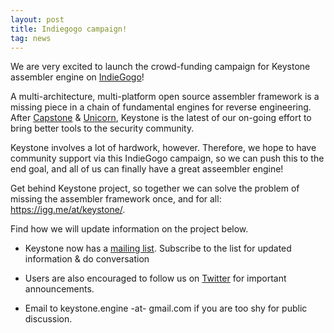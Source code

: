 ```yaml
---
layout: post
title: Indiegogo campaign!
tag: news
---
```


We are very excited to launch the crowd-funding campaign for Keystone assembler engine on [IndieGogo](https://igg.me/at/keystone/)!

A multi-architecture, multi-platform open source assembler framework is a missing piece in a chain of fundamental engines for reverse engineering. After [Capstone](http://www.capstone-engine.org) & [Unicorn](http://www.unicorn-engine.org), Keystone is the latest of our on-going effort to bring better tools to the security community.

Keystone involves a lot of hardwork, however. Therefore, we hope to have community support via this IndieGogo campaign, so we can push this to the end goal, and all of us can finally have a great asseembler engine!

Get behind Keystone project, so together we can solve the problem of missing the assembler framework once, and for all: https://igg.me/at/keystone/.

Find how we will update information on the project below.

- Keystone now has a [mailing list](http://www.freelists.org/list/keystone-engine). Subscribe to the list for updated information & do conversation

- Users are also encouraged to follow us on [Twitter](https://twitter.com/keystone_engine) for important announcements.

- Email to keystone.engine -at- gmail.com if you are too shy for public discussion.

